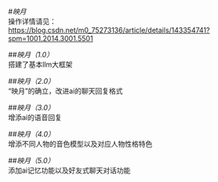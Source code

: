 #*映月*  
操作详情请见：https://blog.csdn.net/m0_75273136/article/details/143354741?spm=1001.2014.3001.5501  
  
##*映月（1.0）*  
搭建了基本llm大框架  
  
##*映月（2.0）*  
“映月”的确立，改进ai的聊天回复格式  
  
##*映月（3.0）*  
增添ai的语音回复  
  
##*映月（4.0）*  
增添不同人物的音色模型以及对应人物性格特色  
  
##*映月（5.0）*  
添加ai记忆功能以及好友式聊天对话功能  
